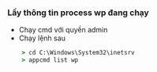 ### Lấy thông tin process wp đang chạy
- Chạy cmd với quyền admin
- Chạy lệnh sau
```cmd
    > cd C:\Windows\System32\inetsrv
    > appcmd list wp
```